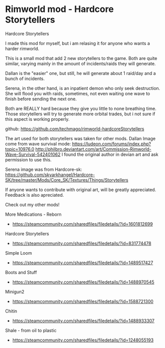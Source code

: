# Rimworld mod - Hardcore Storytellers

Hardcore Storytellers

I made this mod for myself, but i am relasing it for anyone who wants a harder rimworld.

This is a small mod that add 2 new storytellers to the game. Both are quite similar, varying mainly in the amount of incidents/raids they will generate.

Dallan is the "easier" one, but still, he will generate about 1 raid/day and a bunch of incidents.

Serena, in the other hand, is an inpatient demon who only seek destruction. She will flood you with raids, sometimes, not even waiting one wave to finish before sending the next one.

Both are REALLY hard because they give you little to none breathing time.
Those storytellers will try to generate more orbital trades, but i not sure if this aspect is working properly.

github: https://github.com/techmago/rimworld-hardcoreStorytellers

The art used for both storytellers was taken for other mods.
Dallan Image come from wave survival mode:
https://ludeon.com/forums/index.php?topic=10976.0
http://philbro.deviantart.com/art/Commission-Rimworld-Wave-Survival-542401062
I found the original author in devian art and ask permission to use this.

Serena image was from Hardcore-sk:
https://github.com/skyarkhangel/Hardcore-SK/tree/master/Mods/Core_SK/Textures/Things/Storytellers

If anyone wants to contribute with original art, will be greatly appreciated.
Feedback is also apreciated.


Check out my other mods!

More Medications - Reborn
- https://steamcommunity.com/sharedfiles/filedetails/?id=1601812699

Hardcore Storytellers
- https://steamcommunity.com/sharedfiles/filedetails/?id=831774478

Simple Loom
- https://steamcommunity.com/sharedfiles/filedetails/?id=1489517427

Boots and Stuff
- https://steamcommunity.com/sharedfiles/filedetails/?id=1488970545

Minigun2
- https://steamcommunity.com/sharedfiles/filedetails/?id=1588721300

Chitin
- https://steamcommunity.com/sharedfiles/filedetails/?id=1488933307

Shale - from oil to plastic
- https://steamcommunity.com/sharedfiles/filedetails/?id=1248055193
